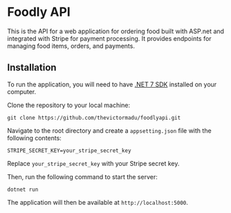 # Foodly API

This is the API for a web application for ordering food built with ASP.net and integrated with Stripe for payment processing. It provides endpoints for managing food items, orders, and payments.

## Installation

To run the application, you will need to have [.NET 7 SDK](https://dotnet.microsoft.com/download) installed on your computer.

Clone the repository to your local machine:

```
git clone https://github.com/thevictormadu/foodlyapi.git
```

Navigate to the root directory and create a `appsetting.json` file with the following contents:

```
STRIPE_SECRET_KEY=your_stripe_secret_key
```

Replace `your_stripe_secret_key` with your Stripe secret key.

Then, run the following command to start the server:

```
dotnet run
```

The application will then be available at `http://localhost:5000`.

